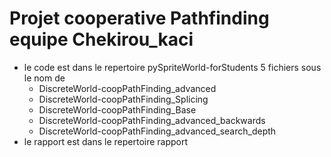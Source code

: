 # Projet cooperative Pathfinding equipe Chekirou_kaci
- le code est dans le repertoire pySpriteWorld-forStudents 5 fichiers sous le nom de 
  - DiscreteWorld-coopPathFinding_advanced
  - DiscreteWorld-coopPathFinding_Splicing
  - DiscreteWorld-coopPathFinding_Base
  - DiscreteWorld-coopPathFinding_advanced_backwards
  - DiscreteWorld-coopPathFinding_advanced_search_depth
- le rapport est dans le repertoire rapport
